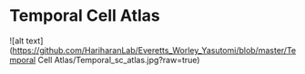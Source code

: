# Temporal Cell Atlas


![alt text](https://github.com/HariharanLab/Everetts_Worley_Yasutomi/blob/master/Temporal Cell Atlas/Temporal_sc_atlas.jpg?raw=true)
